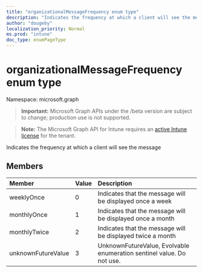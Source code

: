 ```yaml
---
title: "organizationalMessageFrequency enum type"
description: "Indicates the frequency at which a client will see the message"
author: "dougeby"
localization_priority: Normal
ms.prod: "intune"
doc_type: enumPageType
---
```


# organizationalMessageFrequency enum type

Namespace: microsoft.graph

> **Important:** Microsoft Graph APIs under the /beta version are subject to change; production use is not supported.

> **Note:** The Microsoft Graph API for Intune requires an [active Intune license](https://go.microsoft.com/fwlink/?linkid=839381) for the tenant.

Indicates the frequency at which a client will see the message

## Members
|Member|Value|Description|
|:---|:---|:---|
|weeklyOnce|0|Indicates that the message will be displayed once a week|
|monthlyOnce|1|Indicates that the message will be displayed once a month|
|monthlyTwice|2|Indicates that the message will be displayed twice a month|
|unknownFutureValue|3|UnknownFutureValue, Evolvable enumeration sentinel value. Do not use.|





